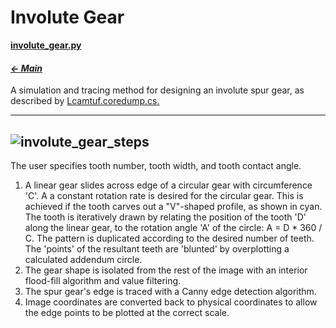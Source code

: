 # Involute Gear

**[involute_gear.py](involute_gear.py)**

#### _[&larr; Main](index.md)_

A simulation and tracing method for designing an involute spur gear, as described by [Lcamtuf.coredump.cs.](https://lcamtuf.coredump.cx/gcnc/ch6/)

---
![involute_gear_steps](https://github.com/user-attachments/assets/03c3e843-4c55-4504-bb1c-051f6ccfbed6)
---
The user specifies tooth number, tooth width, and tooth contact angle.
1. A linear gear slides across edge of a circular gear with circumference 'C'. A a constant rotation rate is desired for the circular gear. This is achieved if the tooth carves out a "V"-shaped profile, as shown in cyan. The tooth is iteratively drawn by relating the position of the tooth 'D' along the linear gear, to the rotation angle 'A' of the circle: A = D * 360 / C. The pattern is duplicated according to the desired number of teeth. The 'points' of the resultant teeth are 'blunted' by overplotting a calculated addendum circle.
2. The gear shape is isolated from the rest of the image with an interior flood-fill algorithm and value filtering.
3. The spur gear's edge is traced with a Canny edge detection algorithm.
4. Image coordinates are converted back to physical coordinates to allow the edge points to be plotted at the correct scale.
